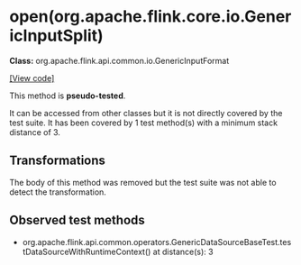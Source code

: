 # open(org.apache.flink.core.io.GenericInputSplit)

**Class:** org.apache.flink.api.common.io.GenericInputFormat

[[View code]](https://github.com/apache/flink/blob/740f711c4ec9c4b7cdefd01c9f64857c345a68a1/flink-core/src/main/java//org/apache/flink/api/common/io/GenericInputFormat.java#L78)

This method is **pseudo-tested**.


It can be accessed from other classes but it is not directly covered by the test suite. 
It has been covered by 1 test method(s) with a minimum stack distance of 3.

## Transformations

The body of this method was removed but the test suite was not able to detect the transformation.



## Observed test methods

* org.apache.flink.api.common.operators.GenericDataSourceBaseTest.testDataSourceWithRuntimeContext() at distance(s): 3

